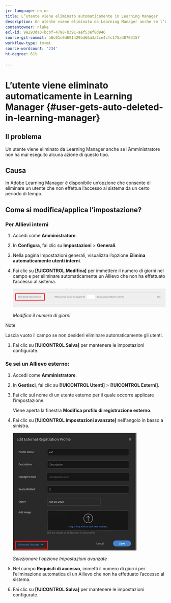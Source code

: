 ```yaml
---
jcr-language: en_us
title: L’utente viene eliminato automaticamente in Learning Manager
description: Un utente viene eliminato da Learning Manager anche se l’Amministratore non ha mai eseguito alcuna azione di questo tipo.
contentowner: nluke
exl-id: 9e293da3-bcbf-4798-b391-aef53ef8d946
source-git-commit: a0c01c0d691429bd66a3a2ce4cfc175ad0703157
workflow-type: tm+mt
source-wordcount: '234'
ht-degree: 61%

---
```


# L’utente viene eliminato automaticamente in Learning Manager {#user-gets-auto-deleted-in-learning-manager}

## Il problema

Un utente viene eliminato da Learning Manager anche se l’Amministratore non ha mai eseguito alcuna azione di questo tipo.

## Causa

In Adobe Learning Manager è disponibile un’opzione che consente di eliminare un utente che non effettua l’accesso al sistema da un certo periodo di tempo.

## Come si modifica/applica l’impostazione?

### Per Allievi interni

1. Accedi come **Amministratore**.
1. In **Configura**, fai clic su **Impostazioni** > **Generali**.
1. Nella pagina Impostazioni generali, visualizza l’opzione **Elimina automaticamente utenti interni**.
1. Fai clic su **[!UICONTROL Modifica]** per immettere il numero di giorni nel campo e per eliminare automaticamente un Allievo che non ha effettuato l’accesso al sistema.

   ![](assets/cp-autodelete-internal.png)

   *Modifica il numero di giorni*

>[!NOTE]
>
>   Lascia vuoto il campo se non desideri eliminare automaticamente gli utenti.


1. Fai clic su **[!UICONTROL Salva]** per mantenere le impostazioni configurate.

### Se sei un Allievo esterno:

1. Accedi come **Amministratore**.
1. In **Gestisci**, fai clic su **[!UICONTROL Utenti]** > **[!UICONTROL Esterni]**.
1. Fai clic sul nome di un utente esterno per il quale occorre applicare l’impostazione.

   Viene aperta la finestra **Modifica profilo di registrazione esterno**.

1. Fai clic su **[!UICONTROL Impostazioni avanzate]** nell&#39;angolo in basso a sinistra.

   ![](assets/cp-autodelete-external.png)

   *Selezionare l&#39;opzione Impostazioni avanzate*

1. Nel campo **Requisiti di accesso**, immetti il numero di giorni per l’eliminazione automatica di un Allievo che non ha effettuato l’accesso al sistema.
1. Fai clic su **[!UICONTROL Salva]** per mantenere le impostazioni configurate.

